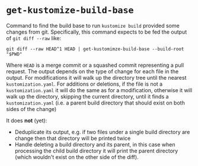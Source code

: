 # `get-kustomize-build-base`

Command to find the build base to run `kustomize build` provided some changes
from git. Specifically, this command expects to be fed the output of `git diff
--raw` like:

    git diff --raw HEAD^1 HEAD | get-kustomimze-build-base --build-root "$PWD"

Where `HEAD` is a merge commit or a squashed commit representing a pull request.
The output depends on the type of change for each file in the output. For
modifications it will walk up the directory tree until the nearest
`kustomization.yaml`. For additions or deletions, if the file is not a
`kustomization.yaml` it will do the same as for a modification, otherwise it
will walk up the directory, skipping the current directory, until it finds a
`kustomization.yaml` (i.e. a parent build directory that should exist on both
sides of the change)

It does **not** (yet):

  - Deduplicate its output, e.g. if two files under a single build directory are
    change then that directory will be printed twice
  - Handle deleting a build directory and its parent, in this case when
    processing the child build directory it will print the parent directory
    (which wouldn't exist on the other side of the diff).
